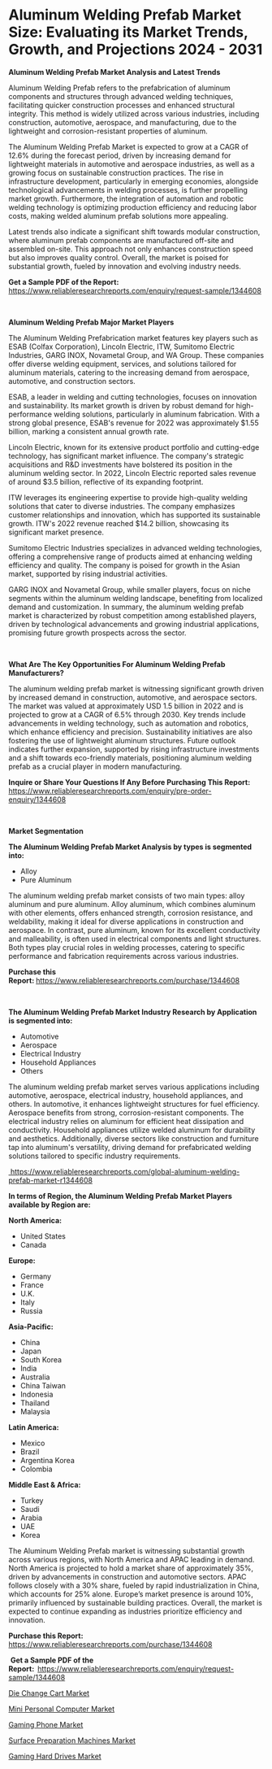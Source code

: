 <p><h1>Aluminum Welding Prefab Market Size: Evaluating its Market Trends, Growth, and Projections 2024 - 2031</h1></p><p><strong>Aluminum Welding Prefab Market Analysis and Latest Trends</strong></p>
<p><p>Aluminum Welding Prefab refers to the prefabrication of aluminum components and structures through advanced welding techniques, facilitating quicker construction processes and enhanced structural integrity. This method is widely utilized across various industries, including construction, automotive, aerospace, and manufacturing, due to the lightweight and corrosion-resistant properties of aluminum.</p><p>The Aluminum Welding Prefab Market is expected to grow at a CAGR of 12.6% during the forecast period, driven by increasing demand for lightweight materials in automotive and aerospace industries, as well as a growing focus on sustainable construction practices. The rise in infrastructure development, particularly in emerging economies, alongside technological advancements in welding processes, is further propelling market growth. Furthermore, the integration of automation and robotic welding technology is optimizing production efficiency and reducing labor costs, making welded aluminum prefab solutions more appealing.</p><p>Latest trends also indicate a significant shift towards modular construction, where aluminum prefab components are manufactured off-site and assembled on-site. This approach not only enhances construction speed but also improves quality control. Overall, the market is poised for substantial growth, fueled by innovation and evolving industry needs.</p></p>
<p><strong>Get a Sample PDF of the Report:&nbsp;</strong> <a href="https://www.reliableresearchreports.com/enquiry/request-sample/1344608?utm_campaign=9&utm_medium=2&utm_source=Github&utm_content=ia&utm_term=18112024&utm_id=aluminum-welding-prefab">https://www.reliableresearchreports.com/enquiry/request-sample/1344608</a></p>
<p>&nbsp;</p>
<p><strong>Aluminum Welding Prefab Major Market Players</strong></p>
<p><p>The Aluminum Welding Prefabrication market features key players such as ESAB (Colfax Corporation), Lincoln Electric, ITW, Sumitomo Electric Industries, GARG INOX, Novametal Group, and WA Group. These companies offer diverse welding equipment, services, and solutions tailored for aluminum materials, catering to the increasing demand from aerospace, automotive, and construction sectors.</p><p>ESAB, a leader in welding and cutting technologies, focuses on innovation and sustainability. Its market growth is driven by robust demand for high-performance welding solutions, particularly in aluminum fabrication. With a strong global presence, ESAB's revenue for 2022 was approximately $1.55 billion, marking a consistent annual growth rate.</p><p>Lincoln Electric, known for its extensive product portfolio and cutting-edge technology, has significant market influence. The company's strategic acquisitions and R&D investments have bolstered its position in the aluminum welding sector. In 2022, Lincoln Electric reported sales revenue of around $3.5 billion, reflective of its expanding footprint.</p><p>ITW leverages its engineering expertise to provide high-quality welding solutions that cater to diverse industries. The company emphasizes customer relationships and innovation, which has supported its sustainable growth. ITW's 2022 revenue reached $14.2 billion, showcasing its significant market presence.</p><p>Sumitomo Electric Industries specializes in advanced welding technologies, offering a comprehensive range of products aimed at enhancing welding efficiency and quality. The company is poised for growth in the Asian market, supported by rising industrial activities.</p><p>GARG INOX and Novametal Group, while smaller players, focus on niche segments within the aluminum welding landscape, benefiting from localized demand and customization. In summary, the aluminum welding prefab market is characterized by robust competition among established players, driven by technological advancements and growing industrial applications, promising future growth prospects across the sector.</p></p>
<p>&nbsp;</p>
<p><strong>What Are The Key Opportunities For Aluminum Welding Prefab Manufacturers?</strong></p>
<p><p>The aluminum welding prefab market is witnessing significant growth driven by increased demand in construction, automotive, and aerospace sectors. The market was valued at approximately USD 1.5 billion in 2022 and is projected to grow at a CAGR of 6.5% through 2030. Key trends include advancements in welding technology, such as automation and robotics, which enhance efficiency and precision. Sustainability initiatives are also fostering the use of lightweight aluminum structures. Future outlook indicates further expansion, supported by rising infrastructure investments and a shift towards eco-friendly materials, positioning aluminum welding prefab as a crucial player in modern manufacturing.</p></p>
<p><strong>Inquire or Share Your Questions If Any Before Purchasing This Report:</strong> <a href="https://www.reliableresearchreports.com/enquiry/pre-order-enquiry/1344608?utm_campaign=9&utm_medium=2&utm_source=Github&utm_content=ia&utm_term=18112024&utm_id=aluminum-welding-prefab">https://www.reliableresearchreports.com/enquiry/pre-order-enquiry/1344608</a></p>
<p>&nbsp;</p>
<p><strong>Market Segmentation</strong></p>
<p><strong>The Aluminum Welding Prefab Market Analysis by types is segmented into:</strong></p>
<p><ul><li>Alloy</li><li>Pure Aluminum</li></ul></p>
<p><p>The aluminum welding prefab market consists of two main types: alloy aluminum and pure aluminum. Alloy aluminum, which combines aluminum with other elements, offers enhanced strength, corrosion resistance, and weldability, making it ideal for diverse applications in construction and aerospace. In contrast, pure aluminum, known for its excellent conductivity and malleability, is often used in electrical components and light structures. Both types play crucial roles in welding processes, catering to specific performance and fabrication requirements across various industries.</p></p>
<p><strong>Purchase this Report:&nbsp;</strong><a href="https://www.reliableresearchreports.com/purchase/1344608?utm_campaign=9&utm_medium=2&utm_source=Github&utm_content=ia&utm_term=18112024&utm_id=aluminum-welding-prefab">https://www.reliableresearchreports.com/purchase/1344608</a></p>
<p>&nbsp;</p>
<p><strong>The Aluminum Welding Prefab Market Industry Research by Application is segmented into:</strong></p>
<p><ul><li>Automotive</li><li>Aerospace</li><li>Electrical Industry</li><li>Household Appliances</li><li>Others</li></ul></p>
<p><p>The aluminum welding prefab market serves various applications including automotive, aerospace, electrical industry, household appliances, and others. In automotive, it enhances lightweight structures for fuel efficiency. Aerospace benefits from strong, corrosion-resistant components. The electrical industry relies on aluminum for efficient heat dissipation and conductivity. Household appliances utilize welded aluminum for durability and aesthetics. Additionally, diverse sectors like construction and furniture tap into aluminum's versatility, driving demand for prefabricated welding solutions tailored to specific industry requirements.</p></p>
<p><a href="https://www.reliableresearchreports.com/global-aluminum-welding-prefab-market-r1344608?utm_campaign=9&utm_medium=2&utm_source=Github&utm_content=ia&utm_term=18112024&utm_id=aluminum-welding-prefab">&nbsp;https://www.reliableresearchreports.com/global-aluminum-welding-prefab-market-r1344608</a></p>
<p><strong>In terms of Region, the Aluminum Welding Prefab Market Players available by Region are:</strong></p>
<p>
    <p> <strong> North America: </strong>
        <ul>
            <li>United States</li>
            <li>Canada</li>
        </ul>
        </p> 
    <p> <strong> Europe: </strong>
        <ul>
            <li>Germany</li>
            <li>France</li>
            <li>U.K.</li>
            <li>Italy</li>
            <li>Russia</li>
        </ul>
        </p> 
    <p> <strong> Asia-Pacific: </strong>
        <ul>
            <li>China</li>
            <li>Japan</li>
            <li>South Korea</li>
            <li>India</li>
            <li>Australia</li>
            <li>China Taiwan</li>
            <li>Indonesia</li>
            <li>Thailand</li>
            <li>Malaysia</li>
        </ul>
        </p> 
    <p> <strong> Latin America: </strong>
        <ul>
            <li>Mexico</li>
            <li>Brazil</li>
            <li>Argentina Korea</li>
            <li>Colombia</li>
        </ul>
        </p> 
    <p> <strong> Middle East & Africa: </strong>
        <ul>
            <li>Turkey</li>
            <li>Saudi</li>
            <li>Arabia</li>
            <li>UAE</li>
            <li>Korea</li>
        </ul>
    </p>
    </p>
<p><p>The Aluminum Welding Prefab market is witnessing substantial growth across various regions, with North America and APAC leading in demand. North America is projected to hold a market share of approximately 35%, driven by advancements in construction and automotive sectors. APAC follows closely with a 30% share, fueled by rapid industrialization in China, which accounts for 25% alone. Europe’s market presence is around 10%, primarily influenced by sustainable building practices. Overall, the market is expected to continue expanding as industries prioritize efficiency and innovation.</p></p>
<p><strong>Purchase this Report: </strong><a href="https://www.reliableresearchreports.com/purchase/1344608?utm_campaign=9&utm_medium=2&utm_source=Github&utm_content=ia&utm_term=18112024&utm_id=aluminum-welding-prefab">https://www.reliableresearchreports.com/purchase/1344608</a></p>
<p>&nbsp;<strong>Get a Sample PDF of the Report:&nbsp;&nbsp;</strong><a href="https://www.reliableresearchreports.com/enquiry/request-sample/1344608?utm_campaign=9&utm_medium=2&utm_source=Github&utm_content=ia&utm_term=18112024&utm_id=aluminum-welding-prefab">https://www.reliableresearchreports.com/enquiry/request-sample/1344608</a></p>
<p><strong></strong></p>
<p><p><a href="https://www.linkedin.com/pulse/in-depth-analysis-global-die-change-cart-market-scope-its-9xtle?utm_campaign=9&utm_medium=2&utm_source=Github&utm_content=ia&utm_term=18112024&utm_id=aluminum-welding-prefab">Die Change Cart Market</a></p><p><a href="https://issuu.com/reportprime-2/docs/mini-personal-computer-market-size-_a30e6f22808182?utm_campaign=9&utm_medium=2&utm_source=Github&utm_content=ia&utm_term=18112024&utm_id=aluminum-welding-prefab">Mini Personal Computer Market</a></p><p><a href="https://issuu.com/reportprime-2/docs/gaming-phone-market-size-2030.pptx_9761b4915e5828?utm_campaign=9&utm_medium=2&utm_source=Github&utm_content=ia&utm_term=18112024&utm_id=aluminum-welding-prefab">Gaming Phone Market</a></p><p><a href="https://www.linkedin.com/pulse/surface-preparation-machines-market-evolution-future-outlook-mxjwe?utm_campaign=9&utm_medium=2&utm_source=Github&utm_content=ia&utm_term=18112024&utm_id=aluminum-welding-prefab">Surface Preparation Machines Market</a></p><p><a href="https://github.com/hgf64gh/Market-Research-Report-List-1/blob/main/gaming-hard-drives-market.md?utm_campaign=9&utm_medium=2&utm_source=Github&utm_content=ia&utm_term=18112024&utm_id=aluminum-welding-prefab">Gaming Hard Drives Market</a></p></p>